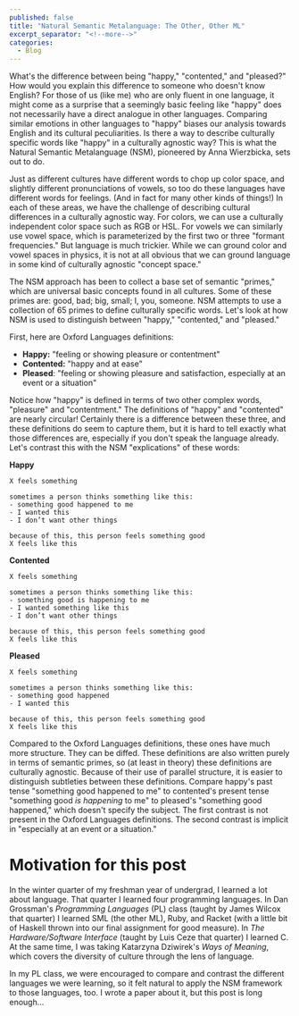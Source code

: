 ```yaml
---
published: false
title: "Natural Semantic Metalanguage: The Other, Other ML"
excerpt_separator: "<!--more-->"
categories:
  - Blog
---
```


What's the difference between being "happy," "contented," and "pleased?" How would you
explain this difference to someone who doesn't know English? For those of us (like me) who are only
fluent in one language, it might come as a surprise that a seemingly basic feeling like "happy" does not
necessarily have a direct analogue in other languages. Comparing similar emotions in other languages
to "happy" biases our analysis towards English and its cultural peculiarities. Is there a way to
describe culturally specific words like "happy" in a culturally agnostic way? This is what the
Natural Semantic Metalanguage (NSM), pioneered by Anna Wierzbicka, sets out to do.

Just as different cultures have different words
to chop up color space, and slightly different pronunciations of vowels, so too do these languages
have different words for feelings. (And in fact for many other kinds of things!)
In each of these areas, we have the challenge of describing cultural differences in a culturally
agnostic way. For colors, we can use a culturally independent color space such as RGB or HSL. For
vowels we can similarly use vowel space, which is parameterized by the first two or three "formant
frequencies." But language is much trickier. While we can ground color and vowel spaces in physics,
it is not at all obvious that we can ground language in some kind of culturally agnostic "concept space."

The NSM approach has been to collect a base set of semantic "primes," which are universal basic
concepts found in all cultures. Some of these primes are: good, bad; big, small; I, you, someone.
NSM attempts to use a collection of 65 primes to define culturally specific words. Let's look at how
NSM is used to distinguish between "happy," "contented," and "pleased."

First, here are Oxford Languages definitions:
- **Happy:** "feeling or showing pleasure or contentment"
- **Contented:** "happy and at ease"
- **Pleased**: "feeling or showing pleasure and satisfaction, especially at an event or a situation"

Notice how "happy" is defined in terms of two other complex words, "pleasure" and "contentment." The
definitions of "happy" and "contented" are nearly circular! Certainly there is a difference between
these three, and these definitions do seem to capture them, but it is hard to tell exactly what
those differences are, especially if you don't speak the language already. Let's contrast this with
the NSM "explications" of these words:

**Happy**
```
X feels something

sometimes a person thinks something like this:
- something good happened to me
- I wanted this
- I don’t want other things

because of this, this person feels something good
X feels like this
```

**Contented**
```
X feels something

sometimes a person thinks something like this:
- something good is happening to me
- I wanted something like this
- I don’t want other things

because of this, this person feels something good
X feels like this
```

**Pleased**
```
X feels something

sometimes a person thinks something like this:
- something good happened
- I wanted this

because of this, this person feels something good
X feels like this
```

Compared to the Oxford Languages definitions, these ones have much more structure. They can be
diffed. These definitions are also written purely in terms of semantic primes, so (at least in
theory) these definitions are culturally agnostic. Because of their use of parallel structure, it is
easier to distinguish subtleties between these definitions. Compare happy's past tense "something
good happened to me" to contented's present tense "something good *is happening* to me" to pleased's
"something good happened," which doesn't specify the subject. The first contrast is not present in
the Oxford Languages definitions. The second contrast is implicit in "especially at an event or a situation."

# Motivation for this post
In the winter quarter of my freshman year of undergrad, I learned a lot about language. That quarter
I learned four programming languages. In Dan
Grossman's *Programming Languages* (PL) class (taught by James Wilcox that quarter) I learned SML
(the other ML),
Ruby, and Racket (with a little bit of Haskell thrown into our final assignment for good measure).
In *The Hardware/Software Interface* (taught by Luis Ceze that quarter) I learned C. At the same time,
I was taking Katarzyna Dziwirek's *Ways of Meaning*, which covers the diversity of culture through
the lens of language.

In my PL class, we were encouraged to compare and contrast the different languages we were learning,
so it felt natural to apply the NSM framework to those languages, too. I wrote a paper about it, but
this post is long enough...

